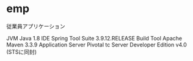 # emp
従業員アプリケーション

JVM	Java 1.8
IDE	Spring Tool Suite 3.9.12.RELEASE
Build Tool	Apache Maven 3.3.9 
Application Server	Pivotal tc Server Developer Edition v4.0 (STSに同封)
